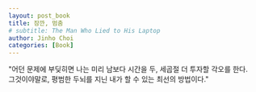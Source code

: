 ```yaml
---
layout: post_book
title: 잠깐, 멈춤
# subtitle: The Man Who Lied to His Laptop
author: Jinho Choi
categories: [Book]
---
```


"어던 문제에 부딪히면 나는 미리 남보다 시간을 두, 세곱절 더 투자할 각오를 한다.  
그것이야말로, 평범한 두뇌를 지닌 내가 할 수 있는 최선의 방법이다."  
